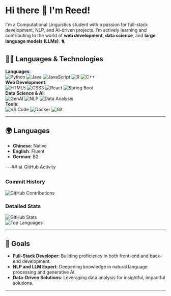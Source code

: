 # Hi there 👋 I'm Reed!

I'm a Computational Linguistics student with a passion for full-stack development, NLP, and AI-driven projects. I’m actively learning and contributing to the world of **web development**, **data science**, and **large language models (LLMs)**. 🐈

## 👩‍💻 Languages & Technologies
**Languages**:  
![Python](https://img.shields.io/badge/-Python-3776AB?logo=python&logoColor=white&style=for-the-badge) 
![Java](https://img.shields.io/badge/-Java-007396?logo=java&logoColor=white&style=for-the-badge) 
![JavaScript](https://img.shields.io/badge/-JavaScript-F7DF1E?logo=javascript&logoColor=black&style=for-the-badge) 
![R](https://img.shields.io/badge/-R-276DC3?logo=r&logoColor=white&style=for-the-badge) 
![C++](https://img.shields.io/badge/-C++-00599C?logo=c%2B%2B&logoColor=white&style=for-the-badge)  
**Web Development**:  
![HTML5](https://img.shields.io/badge/-HTML5-E34F26?logo=html5&logoColor=white&style=for-the-badge) 
![CSS3](https://img.shields.io/badge/-CSS3-1572B6?logo=css3&logoColor=white&style=for-the-badge) 
![React](https://img.shields.io/badge/-React-61DAFB?logo=react&logoColor=black&style=for-the-badge) 
![Spring Boot](https://img.shields.io/badge/-Spring%20Boot-6DB33F?logo=spring-boot&logoColor=white&style=for-the-badge)  
**Data Science & AI**:  
![GenAI](https://img.shields.io/badge/-GenAI-ff6b6b?style=for-the-badge) 
![NLP](https://img.shields.io/badge/-NLP-FF6F00?style=for-the-badge) 
![Data Analysis](https://img.shields.io/badge/-Data%20Analysis-1E90FF?style=for-the-badge)  
**Tools**:  
![VS Code](https://img.shields.io/badge/-VS%20Code-007ACC?logo=visual-studio-code&logoColor=white&style=for-the-badge) 
![Docker](https://img.shields.io/badge/-Docker-2496ED?logo=docker&logoColor=white&style=for-the-badge) 
![Git](https://img.shields.io/badge/-Git-F05032?logo=git&logoColor=white&style=for-the-badge)

---

## 🌍 Languages
- **Chinese**: Native
- **English**: Fluent
- **German**: B2


---## 📊 GitHub Activity

### **Commit History**  
![GitHub Contributions](https://ghchart.rshah.org/whitney-house)  

### **Detailed Stats**  
![GitHub Stats](https://github-readme-stats.vercel.app/api?username=whitney-house&include_all_commits=true&count_private=true&show_icons=true&theme=merko&hide_border=true)  
![Top Languages](https://github-readme-stats.vercel.app/api/top-langs/?username=whitney-house&layout=compact&theme=merko&hide_border=true)

---

## 🎯 Goals
- **Full-Stack Developer**: Building proficiency in both front-end and back-end development.
- **NLP and LLM Expert**: Deepening knowledge in natural language processing and generative AI.
- **Data-Driven Solutions**: Leveraging data analysis for insightful, impactful solutions.

---

